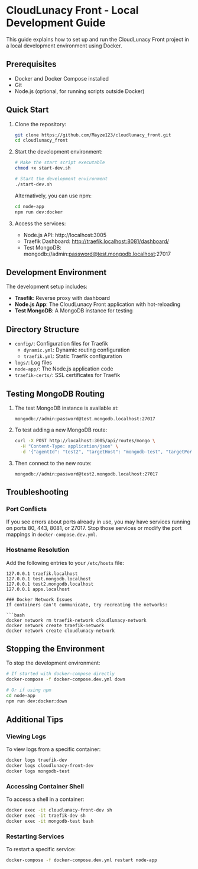 # CloudLunacy Front - Local Development Guide

This guide explains how to set up and run the CloudLunacy Front project in a local development environment using Docker.

## Prerequisites

- Docker and Docker Compose installed
- Git
- Node.js (optional, for running scripts outside Docker)

## Quick Start

1. Clone the repository:

   ```bash
   git clone https://github.com/Mayze123/cloudlunacy_front.git
   cd cloudlunacy_front
   ```

2. Start the development environment:

   ```bash
   # Make the start script executable
   chmod +x start-dev.sh

   # Start the development environment
   ./start-dev.sh
   ```

   Alternatively, you can use npm:

   ```bash
   cd node-app
   npm run dev:docker
   ```

3. Access the services:
   - Node.js API: http://localhost:3005
   - Traefik Dashboard: http://traefik.localhost:8081/dashboard/
   - Test MongoDB: mongodb://admin:password@test.mongodb.localhost:27017

## Development Environment

The development setup includes:

- **Traefik**: Reverse proxy with dashboard
- **Node.js App**: The CloudLunacy Front application with hot-reloading
- **Test MongoDB**: A MongoDB instance for testing

## Directory Structure

- `config/`: Configuration files for Traefik
  - `dynamic.yml`: Dynamic routing configuration
  - `traefik.yml`: Static Traefik configuration
- `logs/`: Log files
- `node-app/`: The Node.js application code
- `traefik-certs/`: SSL certificates for Traefik

## Testing MongoDB Routing

1. The test MongoDB instance is available at:

   ```
   mongodb://admin:password@test.mongodb.localhost:27017
   ```

2. To test adding a new MongoDB route:

   ```bash
   curl -X POST http://localhost:3005/api/routes/mongo \
     -H "Content-Type: application/json" \
     -d '{"agentId": "test2", "targetHost": "mongodb-test", "targetPort": 27017}'
   ```

3. Then connect to the new route:
   ```
   mongodb://admin:password@test2.mongodb.localhost:27017
   ```

## Troubleshooting

### Port Conflicts

If you see errors about ports already in use, you may have services running on ports 80, 443, 8081, or 27017. Stop those services or modify the port mappings in `docker-compose.dev.yml`.

### Hostname Resolution

Add the following entries to your `/etc/hosts` file:

````
127.0.0.1 traefik.localhost
127.0.0.1 test.mongodb.localhost
127.0.0.1 test2.mongodb.localhost
127.0.0.1 apps.localhost

### Docker Network Issues
If containers can't communicate, try recreating the networks:

```bash
docker network rm traefik-network cloudlunacy-network
docker network create traefik-network
docker network create cloudlunacy-network
````

## Stopping the Environment

To stop the development environment:

```bash
# If started with docker-compose directly
docker-compose -f docker-compose.dev.yml down

# Or if using npm
cd node-app
npm run dev:docker:down
```

## Additional Tips

### Viewing Logs

To view logs from a specific container:

```bash
docker logs traefik-dev
docker logs cloudlunacy-front-dev
docker logs mongodb-test
```

### Accessing Container Shell

To access a shell in a container:

```bash
docker exec -it cloudlunacy-front-dev sh
docker exec -it traefik-dev sh
docker exec -it mongodb-test bash
```

### Restarting Services

To restart a specific service:

```bash
docker-compose -f docker-compose.dev.yml restart node-app
```
